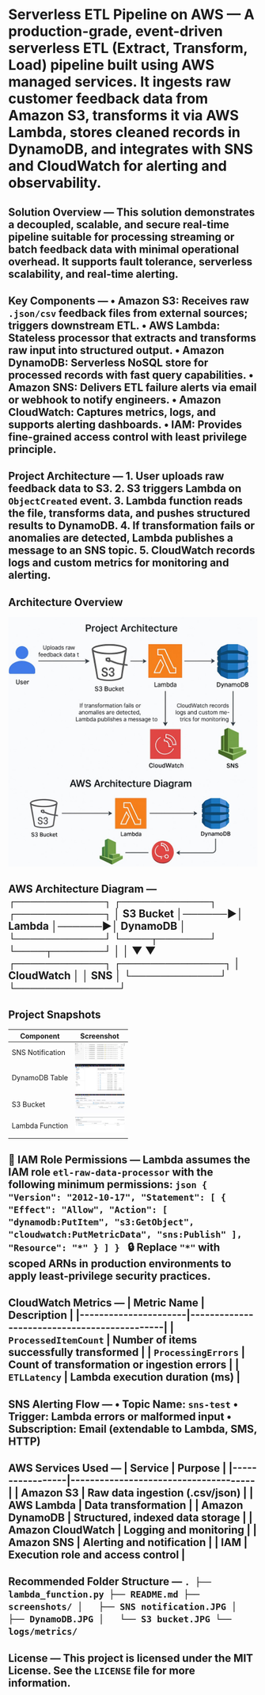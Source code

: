 # Serverless ETL Pipeline on AWS — A production-grade, event-driven serverless ETL (Extract, Transform, Load) pipeline built using AWS managed services. It ingests raw customer feedback data from Amazon S3, transforms it via AWS Lambda, stores cleaned records in DynamoDB, and integrates with SNS and CloudWatch for alerting and observability.

## Solution Overview — This solution demonstrates a decoupled, scalable, and secure real-time pipeline suitable for processing streaming or batch feedback data with minimal operational overhead. It supports fault tolerance, serverless scalability, and real-time alerting.

## Key Components — • **Amazon S3**: Receives raw `.json/csv` feedback files from external sources; triggers downstream ETL. • **AWS Lambda**: Stateless processor that extracts and transforms raw input into structured output. • **Amazon DynamoDB**: Serverless NoSQL store for processed records with fast query capabilities. • **Amazon SNS**: Delivers ETL failure alerts via email or webhook to notify engineers. • **Amazon CloudWatch**: Captures metrics, logs, and supports alerting dashboards. • **IAM**: Provides fine-grained access control with least privilege principle.

## Project Architecture — 1. User uploads raw feedback data to S3. 2. S3 triggers Lambda on `ObjectCreated` event. 3. Lambda function reads the file, transforms data, and pushes structured results to DynamoDB. 4. If transformation fails or anomalies are detected, Lambda publishes a message to an SNS topic. 5. CloudWatch records logs and custom metrics for monitoring and alerting.

## Architecture Overview

![ETL Architecture](Architecture/ETL%20architecture.jpg)



## AWS Architecture Diagram — ┌────────────┐        ┌────────────┐        ┌────────────┐ │  S3 Bucket │──────▶│   Lambda    │──────▶│  DynamoDB   │ └────────────┘        └────┬───────┘        └────┬───────┘                         │                    │                         ▼                    ▼                ┌────────────┐        ┌──────────────┐                │ CloudWatch │        │     SNS      │                └────────────┘        └──────────────┘

## Project Snapshots

| Component         | Screenshot                                                                 |
|------------------|----------------------------------------------------------------------------|
| SNS Notification | <img src="Project Snapshots/SNS notification.JPG" width="100"/>            |
| DynamoDB Table   | <img src="Project Snapshots/DynamoDB.JPG" width="100"/>                    |
| S3 Bucket        | <img src="Project Snapshots/S3 bucket.JPG" width="100"/>                   |
| Lambda Function  | <img src="Project Snapshots/Lambda function.JPG" width="100"/>             |
        |
             

## 🔐 IAM Role Permissions — Lambda assumes the IAM role `etl-raw-data-processor` with the following minimum permissions: ```json { "Version": "2012-10-17", "Statement": [ { "Effect": "Allow", "Action": [ "dynamodb:PutItem", "s3:GetObject", "cloudwatch:PutMetricData", "sns:Publish" ], "Resource": "*" } ] } ``` 🔒 Replace `"*"` with scoped ARNs in production environments to apply least-privilege security practices.

## CloudWatch Metrics — | Metric Name         | Description                                 | |----------------------|---------------------------------------------| | `ProcessedItemCount` | Number of items successfully transformed    | | `ProcessingErrors`   | Count of transformation or ingestion errors | | `ETLLatency`         | Lambda execution duration (ms)              |

## SNS Alerting Flow — • Topic Name: `sns-test` • Trigger: Lambda errors or malformed input • Subscription: Email (extendable to Lambda, SMS, HTTP)

## AWS Services Used — | Service         | Purpose                              | |-----------------|--------------------------------------| | Amazon S3       | Raw data ingestion (.csv/json)           | | AWS Lambda      | Data transformation                   | | Amazon DynamoDB | Structured, indexed data storage      | | Amazon CloudWatch | Logging and monitoring               | | Amazon SNS      | Alerting and notification             | | IAM             | Execution role and access control     |

## Recommended Folder Structure — ``` . ├── lambda_function.py ├── README.md ├── screenshots/ │   ├── SNS notification.JPG │   ├── DynamoDB.JPG │   └── S3 bucket.JPG └── logs/metrics/ ```

## License — This project is licensed under the MIT License. See the `LICENSE` file for more information.

